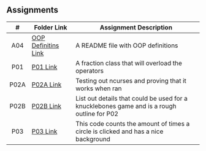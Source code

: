 ## Assignments

|  #  | Folder Link | Assignment Description |
| :-: | ----------- | ---------------------- |
|  A04  |  [OOP Definitins Link](https://github.com/FernandoMSU/OOP-2143/blob/main/Assignment/OOP_Primer/README.md)  |  A README file with OOP definitions  |
|  P01  |  [P01 Link](P01)  |  A fraction class that will overload the operators  |
|  P02A  |  [P02A Link](P02A)  |  Testing out ncurses and proving that it works when ran  |
|  P02B  |  [P02B Link](P02B)  |  List out details that could be used for a knucklebones game and is a rough outline for P02  |
|  P03  |  [P03 Link](P03)  |  This code counts the amount of times a circle is clicked and has a nice background  |
